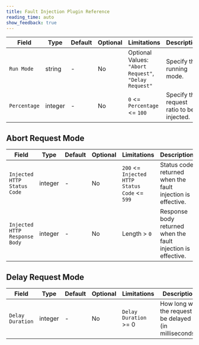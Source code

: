 ```yaml
---
title: Fault Injection Plugin Reference
reading_time: auto
show_feedback: true
---
```


| Field        | Type     | Default | Optional | Limitations                                           | Description                               |
|--------------|----------|---------|----------|-------------------------------------------------------|-------------------------------------------|
| `Run Mode`   | string   | -       | No       | Optional Values: `"Abort Request"`, `"Delay Request"` | Specify the running mode.                 |
 | `Percentage` | integer  | -       | No       | `0` <= `Percentage` <= `100`                          | Specify the request ratio to be injected. |

## Abort Request Mode

| Field                         | Type    | Default                            | Optional | Limitations                                   | Description                                                   |
|-------------------------------|---------|------------------------------------|----------|-----------------------------------------------|---------------------------------------------------------------|
| `Injected HTTP Status Code`   | integer | -                                  | No       | `200` <= `Injected HTTP Status Code` <= `599` | Status code returned when the fault injection is effective.   |
| `Injected HTTP Response Body` | integer | -                                  | No       | Length > `0`                                  | Response body returned when the fault injection is effective. |

## Delay Request Mode

| Field            | Type      | Default                               | Optional | Limitations           | Description                                             |
|------------------|-----------|---------------------------------------|----------|-----------------------|---------------------------------------------------------|
| `Delay Duration` | integer   | -                                     | No       | `Delay Duration` >= 0 | How long will the request be delayed (in milliseconds). |
